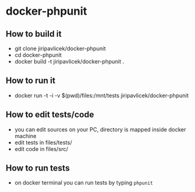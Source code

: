 # docker-phpunit

## How to build it
* git clone jiripavlicek/docker-phpunit
* cd docker-phpunit
* docker build -t jiripavlicek/docker-phpunit .

## How to run it
* docker run -t -i -v $(pwd)/files:/mnt/tests jiripavlicek/docker-phpunit

## How to edit tests/code
* you can edit sources on your PC, directory is mapped inside docker machine
* edit tests in files/tests/
* edit code in files/src/

## How to run tests
* on docker terminal you can run tests by typing `phpunit`
